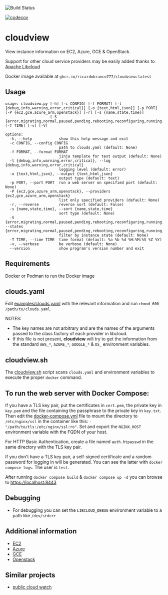 ![Build Status](https://github.com/ricardobranco777/cloudview/actions/workflows/ci.yml/badge.svg)

[![codecov](https://codecov.io/gh/ricardobranco777/cloudview/branch/master/graph/badge.svg)](https://codecov.io/gh/ricardobranco777/cloudview)

# cloudview

View instance information on EC2, Azure, GCE & OpenStack.

Support for other cloud service providers may be easily added thanks to [Apache Libcloud](https://libcloud.apache.org/)

Docker image available at `ghcr.io/ricardobranco777/cloudview:latest`

## Usage

```
usage: cloudview.py [-h] [-c CONFIG] [-f FORMAT] [-l {debug,info,warning,error,critical}] [-o {text,html,json}] [-p PORT] [-P {ec2,gce,azure_arm,openstack}] [-r] [-s {name,state,time}]
                    [-S {error,migrating,normal,paused,pending,rebooting,reconfiguring,running,starting,stopped,stopping,suspended,terminated,unknown,updating}] [-T TIME] [-v] [-V]

options:
  -h, --help            show this help message and exit
  -c CONFIG, --config CONFIG
                        path to clouds.yaml (default: None)
  -f FORMAT, --format FORMAT
                        jinja template for text output (default: None)
  -l {debug,info,warning,error,critical}, --log {debug,info,warning,error,critical}
                        logging level (default: error)
  -o {text,html,json}, --output {text,html,json}
                        output type (default: text)
  -p PORT, --port PORT  run a web server on specified port (default: None)
  -P {ec2,gce,azure_arm,openstack}, --providers {ec2,gce,azure_arm,openstack}
                        list only specified providers (default: None)
  -r, --reverse         reverse sort (default: False)
  -s {name,state,time}, --sort {name,state,time}
                        sort type (default: None)
  -S {error,migrating,normal,paused,pending,rebooting,reconfiguring,running,starting,stopped,stopping,suspended,terminated,unknown,updating}, --states {error,migrating,normal,paused,pending,rebooting,reconfiguring,running,starting,stopped,stopping,suspended,terminated,unknown,updating}
                        filter by instance state (default: None)
  -T TIME, --time TIME  time format (default: %a %b %d %H:%M:%S %Z %Y)
  -v, --verbose         be verbose (default: None)
  --version             show program's version number and exit
```

## Requirements

Docker or Podman to run the Docker image

## clouds.yaml

Edit [examples/clouds.yaml](clouds.yaml) with the relevant information and run `chmod 600 /path/to/clouds.yaml`.

NOTES:
- The key names are not arbitrary and are the names of the arguments passed to the class factory of each provider in libcloud.
- If this file is not present, **cloudview** will try to get the information from the standard `AWS_*`, `AZURE_*`, `GOOGLE_*` & `OS_` environment variables.

## cloudview.sh

The [cloudview.sh](cloudview.sh) script scans `clouds.yaml` and environment variables to execute the proper `docker` command.

## To run the web server with Docker Compose:

If you have a TLS key pair, put the certificates in `cert.pem`, the private key in `key.pem` and the file containing the passphrase to the private key in `key.txt`.  Then edit the [docker-compose.yml](examples/docker-compose.yml) file to mount the directory to `/etc/nginx/ssl` in the container like this: `- "/path/to/tls:/etc/nginx/ssl:ro"`.  Set and export the `NGINX_HOST` environment variable with the FQDN of your host.

For HTTP Basic Authentication, create a file named `auth.htpasswd` in the same directory with the TLS key pair.

If you don't have a TLS key pair, a self-signed certificate and a random password for logging in will be generated.  You can see the latter with `docker compose logs`.  The user is `test`.

After running `docker compose build` & `docker compose up -d` you can browse to [https://localhost:8443](https://localhost:8443)

## Debugging

- For debugging you can set the `LIBCLOUD_DEBUG` environment variable to a path like `/dev/stderr`

## Additional information

- [EC2](https://libcloud.readthedocs.io/en/stable/compute/drivers/ec2.html)
- [Azure](https://libcloud.readthedocs.io/en/stable/compute/drivers/azure_arm.html)
- [GCE](https://libcloud.readthedocs.io/en/stable/compute/drivers/gce.html)
- [Openstack](https://libcloud.readthedocs.io/en/stable/compute/drivers/openstack.html)

## Similar projects

  - [public cloud watch](https://github.com/SUSE/pcw/)
